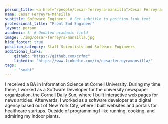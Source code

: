 ```yaml
---
person_title: <a href="/people/cesar-ferreyra-mansilla">Cesar Ferreyra-Mansilla</a>
name: Cesar Ferreyra-Mansilla
subtitle: Software Engineer  # Set subtitle to position_link_text
professional_title: "Front End Engineer"
layout: person
academic: 5  # Updated academic field
image: ./img/cesar-ferreyra-mansilla.jpg
hide_footer: true
position_category: Staff Scientists and Software Engineers
additional_links:
    github: "https://github.com/crfmc"
    linkedin: "https://www.linkedin.com/in/cesarferreyramansilla/"
tags:
    - "smaht"
---
```


I received a BA in Information Science at Cornell University. During my time there, I worked as a Software Developer for the university newspaper organization, the Cornell Daily Sun, where I built interactive web pages for news articles. Afterwards, I worked as a software developer at a digital agency based out of New York City, where I built websites and portals for healthcare startups. Outside of programming I like running, cooking, and admiring my indoor plants.